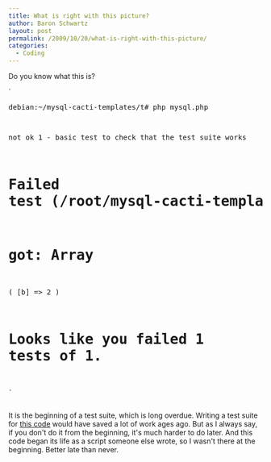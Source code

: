 ```yaml
---
title: What is right with this picture?
author: Baron Schwartz
layout: post
permalink: /2009/10/20/what-is-right-with-this-picture/
categories:
  - Coding
---
```

Do you know what this is?

`<pre>debian:~/mysql-cacti-templates/t# php mysql.php 

not ok 1 - basic test to check that the test suite works
#     Failed test (/root/mysql-cacti-templates/t/mysql.php at line 9)
#     got: Array
(
    [b] => 2
)

# Looks like you failed 1 tests of 1.
`</pre> 
It is the beginning of a test suite, which is long overdue. Writing a test suite for [this code][1] would have saved a lot of work ages ago. But as I always say, if you don't do it from the beginning, it's much harder to do later. And this code began its life as a script someone else wrote, so I wasn't there at the beginning. Better late than never.

 [1]: http://code.google.com/p/mysql-cacti-templates/